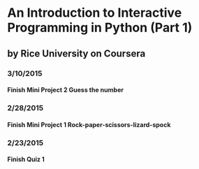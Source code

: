 # An Introduction to Interactive Programming in Python (Part 1) 
## by Rice University on Coursera


### 3/10/2015
#### Finish Mini Project 2 Guess the number

### 2/28/2015 
#### Finish Mini Project 1 Rock-paper-scissors-lizard-spock


### 2/23/2015 
#### Finish Quiz 1 

